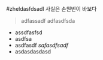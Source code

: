 #zheldasfdsadl 사실은 손원빈이 바보다
>adfassadf
>adfasdfsda
- assdfasfsd
- asdfsa 
- asdfasdf *safasdfsadf*
- asdasdasdasd
